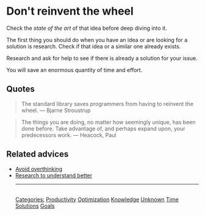 # Don't reinvent the wheel

Check the _state of the art_ of that idea before deep diving into it.

The first thing you should do when you have an idea or are looking for a solution is research. Check if that idea or a similar one already exists.

Research and ask for help to see if there is already a solution for your issue.

You will save an enormous quantity of time and effort.

## Quotes

> The standard library saves programmers from having to reinvent the wheel. — Bjarne Stroustrup

> The things you are doing, no matter how seemingly unique, has been done before. Take advantage of, and perhaps expand upon, your predecessors work. — Heacock, Paul

## Related advices

- [Avoid overthinking](../Avoid%20overthinking/index.md)
- [Research to understand better](../Research%20to%20understand%20better/index.md)<hr/><br/>[Categories:](../Categories/index.md) [Productivity](../Categories/Productivity.md) [Optimization](../Categories/Optimization.md) [Knowledge](../Categories/Knowledge.md) [Unknown](../Categories/Unknown.md) [Time](../Categories/Time.md) [Solutions](../Categories/Solutions.md) [Goals](../Categories/Goals.md)